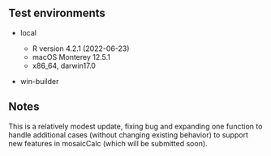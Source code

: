 ## Test environments

* local
    * R version 4.2.1 (2022-06-23)
    * macOS Monterey 12.5.1
    * x86_64, darwin17.0

* win-builder

## Notes

This is a relatively modest update, fixing bug and expanding one function to handle 
additional cases (without changing existing behavior) to support new features in
mosaicCalc (which will be submitted soon).

